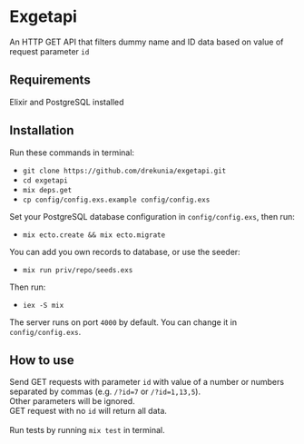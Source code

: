 # Exgetapi

<!-- **TODO: Add description** -->

An HTTP GET API that filters dummy name and ID data based on value of request parameter `id`

## Requirements

Elixir and PostgreSQL installed

## Installation

Run these commands in terminal:

- `git clone https://github.com/drekunia/exgetapi.git`
- `cd exgetapi`
- `mix deps.get`
- `cp config/config.exs.example config/config.exs`

Set your PostgreSQL database configuration in `config/config.exs`, then run:

- `mix ecto.create && mix ecto.migrate`

You can add you own records to database, or use the seeder:

- `mix run priv/repo/seeds.exs`

Then run:

- `iex -S mix`

The server runs on port `4000` by default. You can change it in `config/config.exs`.

## How to use

Send GET requests with parameter `id` with value of a number or numbers separated by commas (e.g. `/?id=7` or `/?id=1,13,5`).
<br>
Other parameters will be ignored.
<br>
GET request with no `id` will return all data.
<br><br>
Run tests by running `mix test` in terminal.

<!-- If [available in Hex](https://hex.pm/docs/publish), the package can be installed
by adding `exgetapi` to your list of dependencies in `mix.exs`:

```elixir
def deps do
  [
    {:exgetapi, "~> 0.1.0"}
  ]
end
```

Documentation can be generated with [ExDoc](https://github.com/elixir-lang/ex_doc)
and published on [HexDocs](https://hexdocs.pm). Once published, the docs can
be found at [https://hexdocs.pm/exgetapi](https://hexdocs.pm/exgetapi). -->
